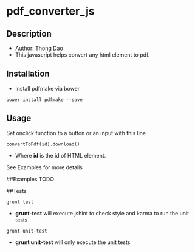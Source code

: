 # pdf_converter_js

## Description
* Author: Thong Dao
* This javascript helps convert any html element to pdf.

## Installation
* Install pdfmake via bower

```
bower install pdfmake --save
```

## Usage
Set onclick function to a button or an input with this line
```
convertToPdf(id).download()
```
* Where **id** is the id of HTML element.

See Examples for more details

##Examples
TODO

##Tests

```
grunt test
```
* **grunt-test** will execute jshint to check style and karma to run the unit tests

```
grunt unit-test
```

* **grunt unit-test** will only execute the unit tests


